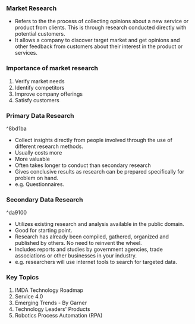 ### Market Research
- Refers to the the process of collecting opinions about a new service or product from clients. This is through research conducted directly with potential customers.
- It allows a company to discover target market and get opinions and other feedback from customers about their interest in the product or services.

### Importance of market research
1. Verify market needs
2. Identify competitors
3. Improve company offerings
4. Satisfy customers

### Primary Data Research
^8bd1ba
- Collect insights directly from people involved through the use of different research methods.
- Usually costs more 
- More valuable
- Often takes longer to conduct than secondary research
- Gives conclusive results as research can be prepared specifically for problem on hand.
- e.g. Questionnaires.

### Secondary Data Research
^da9100
- Utilizes existing research and analysis available in the public domain.
- Good for starting point.
- Research has already been compiled, gathered, organized and published by others. No need to reinvent the wheel.
- Includes reports and studies by government agencies, trade associations or other businesses in your industry.
- e.g. researchers will use internet tools to search for targeted data.

### Key Topics
1. IMDA Technology Roadmap
2. Service 4.0
3. Emerging Trends - By Garner
4. Technology Leaders' Products
5. Robotics Process Automation (RPA)
